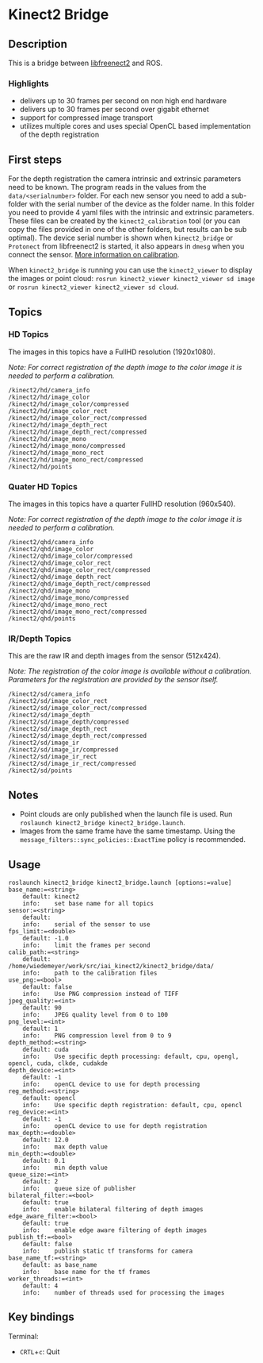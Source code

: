 # Kinect2 Bridge

## Description

This is a bridge between [libfreenect2](https://github.com/OpenKinect/libfreenect2) and ROS.

### Highlights

- delivers up to 30 frames per second on non high end hardware
- delivers up to 30 frames per second over gigabit ethernet
- support for compressed image transport
- utilizes multiple cores and uses special OpenCL based implementation of the depth registration

## First steps

For the depth registration the camera intrinsic and extrinsic parameters need to be known. The program reads in the values from the `data/<serialnumber>` folder. For each new sensor you need to add a sub-folder with the serial number of the device as the folder name. In this folder you need to provide 4 yaml files with the intrinsic and extrinsic parameters. These files can be created by the `kinect2_calibration` tool (or you can copy the files provided in one of the other folders, but results can be sub optimal). The device serial number is shown when `kinect2_bridge` or `Protonect` from libfreenect2 is started, it also appears in `dmesg` when you connect the sensor. [More information on calibration](../kinect2_calibration#calibrating-the-kinect-one).

When `kinect2_bridge` is running you can use the `kinect2_viewer` to display the images or point cloud: `rosrun kinect2_viewer kinect2_viewer sd image` or `rosrun kinect2_viewer kinect2_viewer sd cloud`.

## Topics

### HD Topics

The images in this topics have a FullHD resolution (1920x1080).

*Note: For correct registration of the depth image to the color image it is needed to perform a calibration.*

```
/kinect2/hd/camera_info
/kinect2/hd/image_color
/kinect2/hd/image_color/compressed
/kinect2/hd/image_color_rect
/kinect2/hd/image_color_rect/compressed
/kinect2/hd/image_depth_rect
/kinect2/hd/image_depth_rect/compressed
/kinect2/hd/image_mono
/kinect2/hd/image_mono/compressed
/kinect2/hd/image_mono_rect
/kinect2/hd/image_mono_rect/compressed
/kinect2/hd/points
```

### Quater HD Topics

The images in this topics have a quarter FullHD resolution (960x540).

*Note: For correct registration of the depth image to the color image it is needed to perform a calibration.*

```
/kinect2/qhd/camera_info
/kinect2/qhd/image_color
/kinect2/qhd/image_color/compressed
/kinect2/qhd/image_color_rect
/kinect2/qhd/image_color_rect/compressed
/kinect2/qhd/image_depth_rect
/kinect2/qhd/image_depth_rect/compressed
/kinect2/qhd/image_mono
/kinect2/qhd/image_mono/compressed
/kinect2/qhd/image_mono_rect
/kinect2/qhd/image_mono_rect/compressed
/kinect2/qhd/points
```

### IR/Depth Topics

This are the raw IR and depth images from the sensor (512x424).

*Note: The registration of the color image is available without a calibration. Parameters for the registration are provided by the sensor itself.*

```
/kinect2/sd/camera_info
/kinect2/sd/image_color_rect
/kinect2/sd/image_color_rect/compressed
/kinect2/sd/image_depth
/kinect2/sd/image_depth/compressed
/kinect2/sd/image_depth_rect
/kinect2/sd/image_depth_rect/compressed
/kinect2/sd/image_ir
/kinect2/sd/image_ir/compressed
/kinect2/sd/image_ir_rect
/kinect2/sd/image_ir_rect/compressed
/kinect2/sd/points
```

## Notes

- Point clouds are only published when the launch file is used. Run `roslaunch kinect2_bridge kinect2_bridge.launch`.
- Images from the same frame have the same timestamp. Using the `message_filters::sync_policies::ExactTime` policy is recommended.

## Usage

```
roslaunch kinect2_bridge kinect2_bridge.launch [options:=value]
base_name:=<string>
    default: kinect2
    info:    set base name for all topics
sensor:=<string>
    default:
    info:    serial of the sensor to use
fps_limit:=<double>
    default: -1.0
    info:    limit the frames per second
calib_path:=<string>
    default: /home/wiedemeyer/work/src/iai_kinect2/kinect2_bridge/data/
    info:    path to the calibration files
use_png:=<bool>
    default: false
    info:    Use PNG compression instead of TIFF
jpeg_quality:=<int>
    default: 90
    info:    JPEG quality level from 0 to 100
png_level:=<int>
    default: 1
    info:    PNG compression level from 0 to 9
depth_method:=<string>
    default: cuda
    info:    Use specific depth processing: default, cpu, opengl, opencl, cuda, clkde, cudakde
depth_device:=<int>
    default: -1
    info:    openCL device to use for depth processing
reg_method:=<string>
    default: opencl
    info:    Use specific depth registration: default, cpu, opencl
reg_device:=<int>
    default: -1
    info:    openCL device to use for depth registration
max_depth:=<double>
    default: 12.0
    info:    max depth value
min_depth:=<double>
    default: 0.1
    info:    min depth value
queue_size:=<int>
    default: 2
    info:    queue size of publisher
bilateral_filter:=<bool>
    default: true
    info:    enable bilateral filtering of depth images
edge_aware_filter:=<bool>
    default: true
    info:    enable edge aware filtering of depth images
publish_tf:=<bool>
    default: false
    info:    publish static tf transforms for camera
base_name_tf:=<string>
    default: as base_name
    info:    base name for the tf frames
worker_threads:=<int>
    default: 4
    info:    number of threads used for processing the images
```

## Key bindings

Terminal:
- `CRTL`+`c`: Quit

